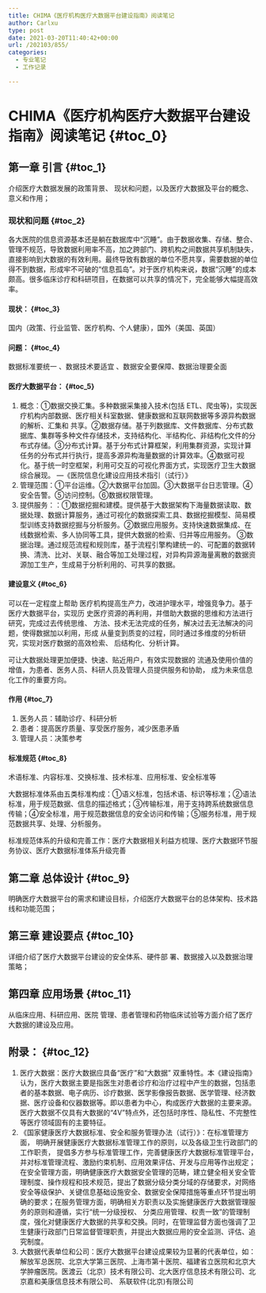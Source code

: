 ```yaml
---
title: CHIMA《医疗机构医疗大数据平台建设指南》阅读笔记
author: Carlxu
type: post
date: 2021-03-20T11:40:42+00:00
url: /202103/855/
categories:
  - 专业笔记
  - 工作记录

---
```

# CHIMA《医疗机构医疗大数据平台建设指南》阅读笔记 {#toc_0}

## 第一章 引言 {#toc_1}

介绍医疗大数据发展的政策背景、 现状和问题，以及医疗大数据及平台的概念、意义和作用；

### 现状和问题 {#toc_2}

<!--more-->

各大医院的信息资源基本还是躺在数据库中“沉睡”。由于数据收集、存储、整合、管理不规范，导致数据利用率不高，加之跨部门、跨机构之间数据共享机制缺失， 直接影响到大数据的有效利用。最终导致有数据的单位不愿共享，需要数据的单位得不到数据，形成牢不可破的“信息孤岛”。对于医疗机构来说，数据“沉睡”的成本颇高。很多临床诊疗和科研项目，在数据可以共享的情况下，完全能够大幅提高效率。

#### 现状： {#toc_3}

国内（政策、行业监管、医疗机构、个人健康），国外（美国、英国）

#### 问题： {#toc_4}

数据标准要统一 、数据技术要适宜 、数据安全要保障、数据治理要全面

#### 医疗大数据平台： {#toc_5}

  1. 概念：①数据交换汇集。多种数据采集接入技术(包括 ETL、爬虫等)，实现医疗机构内部数据、医疗相关科室数据、健康数据和互联网数据等多源异构数据的解析、汇集和 共享。②数据存储。基于列数据库、文件数据库、分布式数据库、集群等多种文件存储技术，支持结构化、半结构化、非结构化文件的分布式存储。③分布式计算。基于分布式计算框架，利用集群资源，实现计算任务的分布式并行执行，提高多源异构海量数据的计算效率。④数据可视化。基于统一时空框架，利用可交互的可视化界面方式，实现医疗卫生大数据综合展现。 &#8212;《医院信息化建设应用技术指引（试行）》
  2. 管理范围：①平台运维。②大数据平台加固。③大数据平台日志管理。④安全告警。⑤访问控制。⑥数据权限管理。
  3. 提供服务：：①数据挖掘和建模。提供基于大数据架构下海量数据读取、数据处理、数据计算服务，通过可视化的数据探索工具、数据挖掘模型、简易模型训练支持数据挖掘与分析服务。②数据应用服务。支持快速数据集成、在线数据检索、多人协同等工具，提供大数据的检索、归并等应用服务。 ③数据治理。通过规范流程和规则库，基于流程引擎构建统一的、可配置的数据转换、清洗、比对、关联、融合等加工处理过程，对异构异源海量离散的数据资源加工生产，生成易于分析利用的、可共享的数据。

#### 建设意义 {#toc_6}

可以在一定程度上帮助 医疗机构提高生产力，改进护理水平，增强竞争力。基于医疗大数据平台，实现历 史医疗资源的再利用，并借助大数据的思维和方法进行研究，完成过去传统思维、 方法、技术无法完成的任务，解决过去无法解决的问题，使得数据加以利用，形成 从量变到质变的过程，同时通过多维度的分析研究，实现对医疗数据的高效检索、 后结构化、分析计算。

可让大数据处理更加便捷、快速、贴近用户，有效实现数据的 流通及使用价值的增值，为患者、医务人员、科研人员及管理人员提供服务和协助， 成为未来信息化工作的重要方向。

#### 作用 {#toc_7}

  1. 医务人员：辅助诊疗、科研分析
  2. 患者：提高医疗质量、享受医疗服务，减少医患矛盾
  3. 管理人员：决策参考

#### 标准规范 {#toc_8}

术语标准、内容标准、交换标准、技术标准、应用标准、安全标准等

大数据标准体系由五类标准构成：①语义标准，包括术语、标识等标准；②语法标准，用于规范数据、信息的描述格式；③传输标准，用于支持跨系统数据信息传输；④安全标准，用于规范数据信息的安全访问和传输；⑤服务标准，用于规范数据共享、处理、分析服务。

标准规范体系的升级和完善工作：医疗大数据相关利益方梳理、医疗大数据环节服务协议、医疗大数据标准体系升级完善

## 第二章 总体设计 {#toc_9}

明确医疗大数据平台的需求和建设目标，介绍医疗大数据平台的总体架构、技术路线和功能范围；

## 第三章 建设要点 {#toc_10}

详细介绍了医疗大数据平台建设的安全体系、硬件部 署、数据接入以及数据治理策略；

## 第四章 应用场景 {#toc_11}

从临床应用、科研应用、医院 管理、患者管理和药物临床试验等方面介绍了医疗大数据的建设及应用。

## 附录： {#toc_12}

  1. 医疗大数据：医疗大数据应具备“医疗”和“大数据” 双重特性。本《建设指南》认为，医疗大数据主要是指医生对患者诊疗和治疗过程中产生的数据，包括患者的基本数据、电子病历、诊疗数据、医学影像报告数据、医学管理、经济数据、医疗设备和仪器数据等。即以患者为中心，构成医疗大数据的主要来源。医疗大数据不仅具有大数据的“4V”特点外，还包括时序性、隐私性、不完整性等医疗领域固有的主要特征。
  2. 《国家健康医疗大数据标准、安全和服务管理办法（试行）》：在标准管理方面， 明确开展健康医疗大数据标准管理工作的原则，以及各级卫生行政部门的工作职责， 提倡多方参与标准管理工作，完善健康医疗大数据标准管理平台，并对标准管理流程、激励约束机制、应用效果评估、开发与应用等作出规定；在安全管理方面，明确健康医疗大数据安全管理的范畴，建立健全相关安全管理制度、操作规程和技术规范，提出了数据分级分类分域的存储要求，对网络安全等级保护、关键信息基础设施安全、数据安全保障措施等重点环节提出明确的要求；在服务管理方面，明确相关方职责以及实施健康医疗大数据管理服务的原则和遵循，实行“统一分级授权、 分类应用管理、权责一致”的管理制度，强化对健康医疗大数据的共享和交换。同时，在管理监督方面也强调了卫生健康行政部门日常监督管理职责，并提出大数据应用的安全监测、评估、追究制度。
  3. 大数据代表单位和公司：医疗大数据平台建设成果较为显著的代表单位，如：解放军总医院、北京大学第三医院、上海市第十医院、福建省立医院和北京大学肿瘤医院。医渡云（北京）技术有限公司、北大医疗信息技术有限公司、北京嘉和美康信息技术有限公司、 系联软件(北京)有限公司